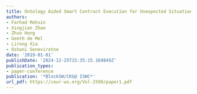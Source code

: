 ```yaml
---
title: Ontology Aided Smart Contract Execution for Unexpected Situations
authors:
- Farhad Mohsin
- Xingjian Zhao
- Zhuo Hong
- Geeth de Mel
- Lirong Xia
- Oshani Seneviratne
date: '2019-01-01'
publishDate: '2024-12-25T15:35:15.169849Z'
publication_types:
- paper-conference
publication: '*BlockSW/CKG@ ISWC*'
url_pdf: https://ceur-ws.org/Vol-2599/paper1.pdf
---
```

